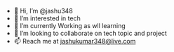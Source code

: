 - 👋 Hi, I’m @jashu348
- 👀 I’m interested in tech 
- 🌱 I’m currently Working  as wll learning 
- 💞️ I’m looking to collaborate on tech topic and project
- 📫 Reach me at jashukumar348@live.com

<!---
jashu348/jashu348 is a ✨ special ✨ repository because its `README.md` (this file) appears on your GitHub profile.
You can click the Preview link to take a look at your changes.
--->
